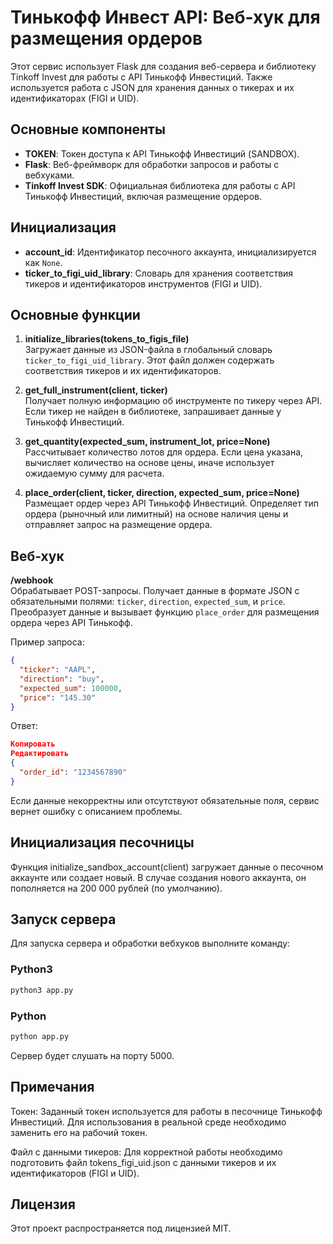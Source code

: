 # Тинькофф Инвест API: Веб-хук для размещения ордеров

Этот сервис использует Flask для создания веб-сервера и библиотеку Tinkoff Invest для работы с API Тинькофф Инвестиций. Также используется работа с JSON для хранения данных о тикерах и их идентификаторах (FIGI и UID).

## Основные компоненты

- **TOKEN**: Токен доступа к API Тинькофф Инвестиций (SANDBOX).
- **Flask**: Веб-фреймворк для обработки запросов и работы с вебхуками.
- **Tinkoff Invest SDK**: Официальная библиотека для работы с API Тинькофф Инвестиций, включая размещение ордеров.

## Инициализация

- **account_id**: Идентификатор песочного аккаунта, инициализируется как `None`.
- **ticker_to_figi_uid_library**: Словарь для хранения соответствия тикеров и идентификаторов инструментов (FIGI и UID).

## Основные функции

1. **initialize_libraries(tokens_to_figis_file)**  
   Загружает данные из JSON-файла в глобальный словарь `ticker_to_figi_uid_library`. Этот файл должен содержать соответствия тикеров и их идентификаторов.

2. **get_full_instrument(client, ticker)**  
   Получает полную информацию об инструменте по тикеру через API. Если тикер не найден в библиотеке, запрашивает данные у Тинькофф Инвестиций.

3. **get_quantity(expected_sum, instrument_lot, price=None)**  
   Рассчитывает количество лотов для ордера. Если цена указана, вычисляет количество на основе цены, иначе использует ожидаемую сумму для расчета.

4. **place_order(client, ticker, direction, expected_sum, price=None)**  
   Размещает ордер через API Тинькофф Инвестиций. Определяет тип ордера (рыночный или лимитный) на основе наличия цены и отправляет запрос на размещение ордера.

## Веб-хук

**/webhook**  
Обрабатывает POST-запросы. Получает данные в формате JSON с обязательными полями: `ticker`, `direction`, `expected_sum`, и `price`. Преобразует данные и вызывает функцию `place_order` для размещения ордера через API Тинькофф.

Пример запроса:

```json
{
  "ticker": "AAPL",
  "direction": "buy",
  "expected_sum": 100000,
  "price": "145.30"
}
```
Ответ:

```json
Копировать
Редактировать
{
  "order_id": "1234567890"
}
```
Если данные некорректны или отсутствуют обязательные поля, сервис вернет ошибку с описанием проблемы.

## Инициализация песочницы
Функция initialize_sandbox_account(client) загружает данные о песочном аккаунте или создает новый. В случае создания нового аккаунта, он пополняется на 200 000 рублей (по умолчанию).

## Запуск сервера
Для запуска сервера и обработки вебхуков выполните команду:  
### Python3
```cmd
python3 app.py
```
### Python
```cmd
python app.py
```
Сервер будет слушать на порту 5000.

## Примечания
Токен: Заданный токен используется для работы в песочнице Тинькофф Инвестиций. Для использования в реальной среде необходимо заменить его на рабочий токен.

Файл с данными тикеров: Для корректной работы необходимо подготовить файл tokens_figi_uid.json с данными тикеров и их идентификаторов (FIGI и UID).

## Лицензия
Этот проект распространяется под лицензией MIT.  
